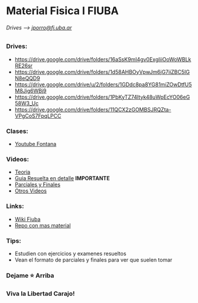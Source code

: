 # Material Fisica I FIUBA
###### Drives --> jporro@fi.uba.ar

### Drives:
* https://drive.google.com/drive/folders/16aSsK9mI4gv0ExgIiiOoWoWBLkRE26sr
* https://drive.google.com/drive/folders/1d58AHBOyVpwJm6jG7iiZBC5IGN8eQQD9
* https://drive.google.com/drive/u/2/folders/1GDdc8pa8YG81miZOwDtfU5M8Jig6WBj9
* https://drive.google.com/drive/folders/1PbKyTZ74Ityk48uWpEcYO06eG58W3_Uc
* https://drive.google.com/drive/folders/11QCX2zGOMBSJRQZta-VPgCoS7FpqLPCC

### Clases:
* [Youtube Fontana](https://www.youtube.com/@MarceloRaulFontana/featured)

### Videos:
* [Teoria](https://www.youtube.com/playlist?list=PLovUfzQicsXuF4Qflrfyh3QiRIGDQiA6B)
* [Guia Resuelta en detalle](https://www.youtube.com/playlist?list=PLovUfzQicsXsiTJYGC9H2iMGU5V9RIIHc) __IMPORTANTE__
* [Parciales y Finales](https://www.youtube.com/playlist?list=PLovUfzQicsXsBRJ9TCj76RK9ZqdbnxasU)
* [Otros Videos](https://www.youtube.com/playlist?list=PLovUfzQicsXsQfspBxfR3fEPtIvNu3zZE)

### Links:
* [Wiki Fiuba](http://wiki.foros-fiuba.com.ar/materias:62:01)
* [Repo con mas material](https://github.com/Apuntes-FIUBA/Apuntes-Electronica/tree/ab4a346871c25b500a942c0f5ff244cda139a1a7/82%20-%20F%C3%ADsica/8201%20-%20Fisica%20I)

### Tips:
* Estudien con ejercicios y examenes resueltos
* Vean el formato de parciales y finales para ver que suelen tomar

### Dejame ⭐ Arriba
### Viva la Libertad Carajo!
